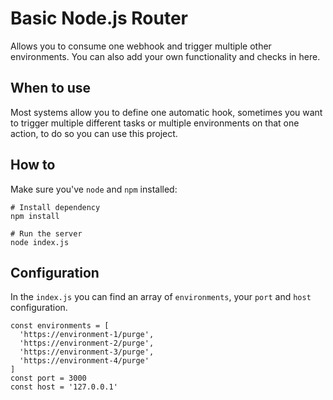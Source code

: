 # Basic Node.js Router

Allows you to consume one webhook and trigger multiple other environments. You can also add your own functionality and checks in here.

## When to use

Most systems allow you to define one automatic hook, sometimes you want to trigger multiple different tasks or multiple environments on that one action, to do so you can use this project.

## How to 

Make sure you've `node` and `npm` installed:

```
# Install dependency
npm install

# Run the server
node index.js
```

## Configuration

In the `index.js` you can find an array of `environments`, your `port` and `host` configuration.

```
const environments = [
  'https://environment-1/purge',
  'https://environment-2/purge',
  'https://environment-3/purge',
  'https://environment-4/purge'
]
const port = 3000
const host = '127.0.0.1'
```
